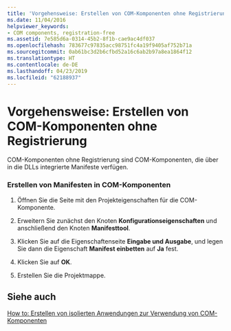 ```yaml
---
title: 'Vorgehensweise: Erstellen von COM-Komponenten ohne Registrierung'
ms.date: 11/04/2016
helpviewer_keywords:
- COM components, registration-free
ms.assetid: 7e585d6a-0314-45b2-8f1b-cae9ac4df037
ms.openlocfilehash: 783677c97835acc98751fc4a19f9405af752b71a
ms.sourcegitcommit: 0ab61bc3d2b6cfbd52a16c6ab2b97a8ea1864f12
ms.translationtype: HT
ms.contentlocale: de-DE
ms.lasthandoff: 04/23/2019
ms.locfileid: "62188937"
---
```

# <a name="how-to-build-registration-free-com-components"></a>Vorgehensweise: Erstellen von COM-Komponenten ohne Registrierung

COM-Komponenten ohne Registrierung sind COM-Komponenten, die über in die DLLs integrierte Manifeste verfügen.

### <a name="to-build-manifests-into-com-components"></a>Erstellen von Manifesten in COM-Komponenten

1. Öffnen Sie die Seite mit den Projekteigenschaften für die COM-Komponente.

1. Erweitern Sie zunächst den Knoten **Konfigurationseigenschaften** und anschließend den Knoten **Manifesttool**.

1. Klicken Sie auf die Eigenschaftenseite **Eingabe und Ausgabe**, und legen Sie dann die Eigenschaft **Manifest einbetten** auf **Ja** fest.

1. Klicken Sie auf **OK**.

1. Erstellen Sie die Projektmappe.

## <a name="see-also"></a>Siehe auch

[How to: Erstellen von isolierten Anwendungen zur Verwendung von COM-Komponenten](how-to-build-isolated-applications-to-consume-com-components.md)
